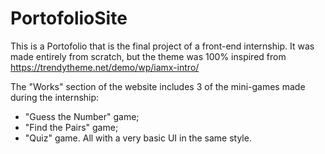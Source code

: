 # PortofolioSite

This is a Portofolio that is the final project of a front-end internship. It was made entirely from scratch, but the theme was 100% inspired from https://trendytheme.net/demo/wp/iamx-intro/

The "Works" section of the website includes 3 of the mini-games made during the internship:
- "Guess the Number" game;
- "Find the Pairs" game;
- "Quiz" game.
All with a very basic UI in the same style.
